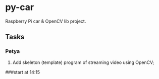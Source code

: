 # py-car
Raspberry Pi car &amp; OpenCV lib project.

## Tasks
### Petya 

1. Add skeleton (template) program of streaming video using OpenCV;

###start at 14:15
